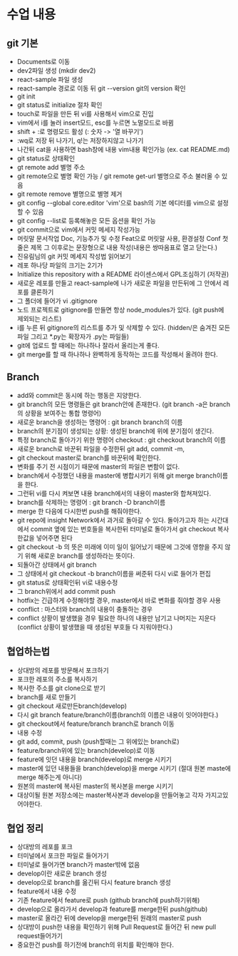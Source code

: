 # 수업 내용

## git 기본
* Documents로 이동
* dev2파일 생성 (mkdir dev2)
* react-sample 파일 생성
* react-sample 경로로 이동 뒤 git --version git의 version 확인
* git init
* git status로 initialize 절차 확인
* touch로 파일을 만든 뒤 vi를 사용해서 vim으로 진입
* vim에서 i를 눌러 insert모드, esc를 누르면 노멀모드로 바뀜
* shift + :로 명령모드 활성 (: 숫자 -> '열 바꾸기')
* :wq로 저장 뒤 나가기, q!는 저장하지않고 나가기
* 나간뒤 cat을 사용하면 bash창에 내용 vim내용 확인가능 (ex. cat README.md)
* git status로 상태확인
* gt remote add 별명 주소
* git remote으로 별명 확인 가능 / git remote get-url 별명으로 주소 불러올 수 있음
* git remote remove 별명으로 별명 제거
* git config --global core.editor 'vim'으로 bash의 기본 에디터를 vim으로 설정할 수 있음
* git config --list로 등록해놓은 모든 옵션을 확인 가능
* git commit으로 vim에서 커밋 메세지 작성가능
* 머릿말 문서작업 Doc, 기능추가 및 수정 Feat으로 머릿말 사용, 환경설정 Conf 첫줄은 제목 그 이후로는 문장형으로 내용 작성(내용은 쌍따옴표로 열고 닫는다.)
* 진유림님의 git 커밋 메세지 작성법 읽어보기
* 레포 하나당 파일의 크기는 2기가
* Initialize this repository with a README 라이센스에서 GPL조심하기 (저작권)
* 새로운 레포를 만들고 react-sample에 나가 새로운 파일을 만든뒤에 그 안에서 레포를 클론하기
* 그 폴더에 들어가 vi .gitignore
* 노드 프로젝트로 gitignore를 만들면 항상 node_modules가 있다. (git push에 제외되는 리스트)
* i를 누른 뒤 gitignore의 리스트를 추가 및 삭제할 수 있다. (hidden/은 숨겨진 모든 파일 그리고 *.py는 확장자가 .py는 파일들)
* git에 업로드 할 때에는 하나하나 잘라서 올리는게 좋다.
* git merge를 할 때 하나하나 완벽하게 동작하는 코드를 작성해서 올려야 한다.

## Branch
* add와 commit은 동시에 하는 행동은 지양한다.
* git branch의 모든 명령들은 git branch안에 존재한다. (git branch -a은 branch의 상황을 보여주는 통합 명령어)
* 새로운 branch을 생성하는 명령어 : git branch branch의 이름
* branch의 분기점이 생성되는 상황: 생성된 branch에 위에 분기점이 생긴다.
* 특정 branch로 돌아가기 위한 명령어 checkout : git checkout branch의 이름
* 새로운 branch로 바꾼뒤 파일을 수정한뒤 git add, commit -m,
* git checkout master로 branch를 바꾼뒤에 확인한다.
* 변화를 주기 전 시점이기 때문에 master의 파일은 변함이 없다. 
* branch에서 수정했던 내용을 master에 병합시키기 위해 git merge branch이름을 한다.
* 그런뒤 vi를 다시 켜보면 내용 branch에서의 내용이 master와 합쳐져있다.
* branch를 삭제하는 명령어 : git branch -D branch이름
* merge 한 다음에 다시한번 push를 해줘야한다.
* git repo에 insight Network에서 과거로 돌아갈 수 있다. 돌아가고자 하는 시간대에서 commit 옆에 있는 번호들을 복사한뒤 터미널로 돌아가서 git checkout 복사한값을 넣어주면 된다 
* git checkout -b <new-branch-name>의 뜻은 미래에 이미 일이 일어났기 때문에 그것에 영향을 주지 않기 위해 새로운 branch를 생성하라는 뜻이다.
* 되돌아간 상태에서 git branch
* 그 상태에서 git checkout -b branch이름을 써준뒤 다시 vi로 들어가 편집
* git status로 상태확인뒤 vi로 내용수정
* 그 branch위에서 add commit push
* hotfix는 긴급하게 수정해야할 경우, master에서 바로 변화를 줘야할 경우 사용
* conflict : 마스터와 branch의 내용이 충돌하는 경우 
* conflict 상황이 발생했을 경우 필요한 하나의 내용만 남기고 나머지는 지운다 (conflict 상황이 발생했을 때 생성된 부호들 다 지워야한다.)

## 협업하는법
* 상대방의 레포를 방문해서 포크하기
* 포크한 레포의 주소를 복사하기
* 복사한 주소를 git clone으로 받기
* branch를 새로 만들기
* git checkout 새로만든branch(develop)
* 다시 git branch feature/branch이름(branch의 이름은 내용이 잇어야한다.)
* git checkout에서 feature/branch branch로 branch 이동
* 내용 수정 
* git add, commit, push (push할때는 그 위에있는 branch로)
* feature/branch위에 있는 branch(develop)로 이동
* feature에 잇던 내용을 branch(develop)로 merge 시키기
* master에 있던 내용들을 branch(develop)을 merge 시키기 (절대 원본 maste에 merge 해주는게 아니다)
* 원본의 master에 복사된 master의 복사본을 merge 시키기
* 대상이될 원본 저장소에는 master복사본과 develop을 만들어놓고 각자 가지고있어야한다. 

## 협업 정리
* 상대방의 레포를 포크
* 터미널에서 포크한 파일로 들어가기
* 터미널로 들어가면 branch가 master밖에 없음
* develop이란 새로운 branch 생성
* develop으로 branch를 옮긴뒤 다시 feature branch 생성
* feature에서 내용 수정
* 기존 feature에서 feature로 push (github branch에 push하기위해)
* develop으로 올라가서 develop과 feature를 merge한뒤 push(github)
* master로 올라간 뒤에 develop을 merge한뒤 원래의 master로 push
* 상대방이 push한 내용을 확인하기 위해 Pull Request로 들어간 뒤 new pull request들어가기
* 중요한건 push를 하기전에 branch의 위치를 확인해야 한다.